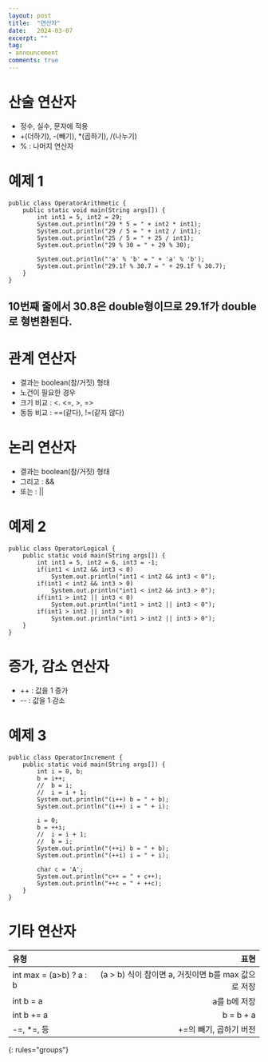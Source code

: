 ```yaml
---
layout: post
title:  "연산자"
date:   2024-03-07
excerpt: ""
tag:
- announcement
comments: true
---
```


# 산술 연산자
- 정수, 실수, 문자에 적용
- +(더하기), -(빼기), *(곱하기), /(나누기)
- % : 나머지 연산자

# 예제 1
    public class OperatorArithmetic {
	    public static void main(String args[]) {
		    int int1 = 5, int2 = 29;
		    System.out.println("29 * 5 = " + int2 * int1);
		    System.out.println("29 / 5 = " + int2 / int1);
		    System.out.println("25 / 5 = " + 25 / int1);
		    System.out.println("29 % 30 = " + 29 % 30);
		
		    System.out.println("'a' % 'b' = " + 'a' % 'b');
		    System.out.println("29.1f % 30.7 = " + 29.1f % 30.7);
	    }
    }
## 10번째 줄에서 30.8은 double형이므로 29.1f가 double로 형변환된다.

# 관계 연산자
- 결과는 boolean(참/거짓) 형태
- 노건이 필요한 경우
- 크기 비교 : <. <=, >, =>
- 동등 비교 : ==(같다), !=(같지 않다)

# 논리 연산자
- 결과는 boolean(참/거짓) 형태
- 그리고 : &&
- 또는 : ||

# 예제 2
    public class OperatorLogical {
	    public static void main(String args[]) {
		    int int1 = 5, int2 = 6, int3 = -1;
		    if(int1 < int2 && int3 < 0)
			    System.out.println("int1 < int2 && int3 < 0");
		    if(int1 < int2 && int3 > 0)
			    System.out.println("int1 < int2 && int3 > 0");
		    if(int1 > int2 || int3 < 0)
			    System.out.println("int1 > int2 || int3 < 0");
		    if(int1 > int2 || int3 > 0)
			    System.out.println("int1 > int2 || int3 > 0");
	    }
    }

# 증가, 감소 연산자
- ++ : 값을 1 증가
- -- : 값을 1 감소

# 예제 3
    public class OperatorIncrement {
        public static void main(String args[]) {
            int i = 0, b;
		    b = i++;
		    //	b = i;
		    //	i = i + 1;
		    System.out.println("(i++) b = " + b);
		    System.out.println("(i++) i = " + i);
		
		    i = 0;
		    b = ++i;
		    //	i = i + 1;
		    //	b = i;
		    System.out.println("(++i) b = " + b);
		    System.out.println("(++i) i = " + i);
  
            char c = 'A';
		    System.out.println("c++ = " + c++);
            System.out.println("++c = " + ++c);
        }
    }

# 기타 연산자

| 유형 | 표현 |
|:--------|--------:|
| int max = (a>b) ? a : b | (a > b) 식이 참이면 a, 거짓이면 b를 max 값으로 저장 |
| int b = a | a를 b에 저장 |
| int b += a | b = b + a |
| -=, *=, 등 | +=의 빼기, 곱하기 버전 |
{: rules="groups"}
